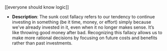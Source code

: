 
[[everyone should know logic]]

- **Description**: The sunk cost fallacy refers to our tendency to continue investing in something (be it time, money, or effort) simply because we’ve already invested in it, even when it no longer makes sense. It’s like throwing good money after bad. Recognizing this fallacy allows us to make more rational decisions by focusing on future costs and benefits rather than past investments.